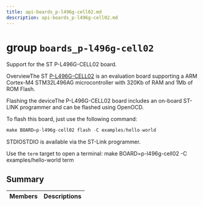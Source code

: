 ```yaml
---
title: api-boards_p-l496g-cell02.md
description: api-boards_p-l496g-cell02.md
---
```

# group `boards_p-l496g-cell02` 

Support for the ST P-L496G-CELL02 board.

OverviewThe ST [P-L496G-CELL02](https://www.st.com/en/evaluation-tools/p-l496g-cell02.html) is an evaluation board supporting a ARM Cortex-M4 STM32L496AG microcontroller with 320Kb of RAM and 1Mb of ROM Flash.

Flashing the deviceThe P-L496G-CELL02 board includes an on-board ST-LINK programmer and can be flashed using OpenOCD.

To flash this board, just use the following command:

```cpp
make BOARD=p-l496g-cell02 flash -C examples/hello-world
```

STDIOSTDIO is available via the ST-Link programmer.

Use the `term` target to open a terminal: make BOARD=p-l496g-cell02 -C examples/hello-world term

## Summary

 Members                        | Descriptions                                
--------------------------------|---------------------------------------------

